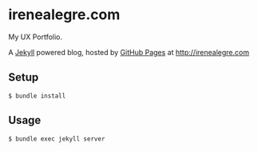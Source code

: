 # irenealegre.com

My UX Portfolio.

A [Jekyll][1] powered blog, hosted by [GitHub Pages][2] at http://irenealegre.com


## Setup

    $ bundle install

## Usage

    $ bundle exec jekyll server


[1]: http://jekyllrb.com/
[2]: https://pages.github.com/
